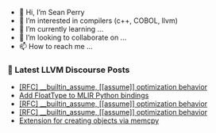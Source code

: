 - 👋 Hi, I’m Sean Perry
- 👀 I’m interested in compilers (c++, COBOL, llvm)
- 🌱 I’m currently learning ...
- 💞️ I’m looking to collaborate on ...
- 📫 How to reach me ...

<!---
s66perry/s66perry is a ✨ special ✨ repository because its `README.md` (this file) appears on your GitHub profile.
You can click the Preview link to take a look at your changes.
--->
### 📕 Latest LLVM Discourse Posts

<!-- DISCOURSE-LLVM:START -->
- [[RFC] __builtin_assume, [[assume]] optimization behavior](https://discourse.llvm.org/t/rfc-builtin-assume-assume-optimization-behavior/76943#post_20)
- [Add FloatType to MLIR Python bindings](https://discourse.llvm.org/t/add-floattype-to-mlir-python-bindings/76959#post_7)
- [[RFC] __builtin_assume, [[assume]] optimization behavior](https://discourse.llvm.org/t/rfc-builtin-assume-assume-optimization-behavior/76943#post_19)
- [[RFC] __builtin_assume, [[assume]] optimization behavior](https://discourse.llvm.org/t/rfc-builtin-assume-assume-optimization-behavior/76943#post_18)
- [Extension for creating objects via memcpy](https://discourse.llvm.org/t/extension-for-creating-objects-via-memcpy/76961#post_3)
<!-- DISCOURSE-LLVM:END -->
